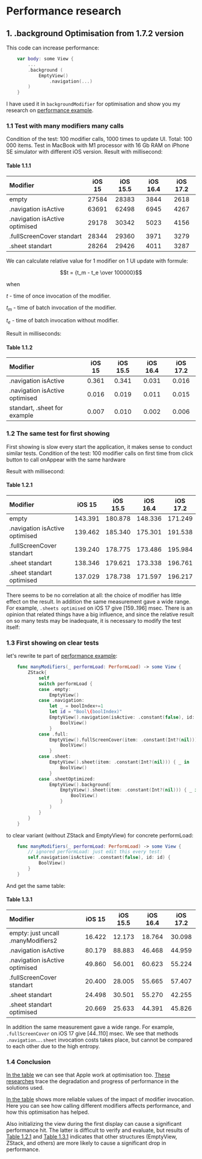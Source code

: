 #  Performance research

## 1. .background Optimisation from 1.7.2 version

This code can increase performance:
```swift
    var body: some View {
        ...
        .background (
            EmptyView()
                .navigation(...)
        )
    }
```
I have used it in `backgroundModifier` for optimisation and show you my research on [performance example](Example/NavigationExample/NavigationExample/Standard/PerformView.swift).

### 1.1 Test with many modifiers many calls

Condition of the test:
100 modifier calls, 1000 times to update UI. Total: 100 000 items.
Test in MacBook with M1 processor with 16 Gb RAM on iPhone SE simulator with different iOS version.
Result with millisecond:

#### Table 1.1.1
| Modifier                           | iOS 15    | iOS 15.5  | iOS 16.4  | iOS 17.2  |
| :--------------------------------- | :-------: | :-------: | :-------: | :-------: |
| empty                              | 27584     | 28383     | 3844      | 2618      |
| .navigation isActive               | 63691     | 62498     | 6945      | 4267      |
| .navigation isActive optimised     | 29178     | 30342     | 5023      | 4156      |
| .fullScreenCover standart          | 28344     | 29360     | 3971      | 3279      |
| .sheet standart                    | 28264     | 29426     | 4011      | 3287      |

We can calculate relative value for 1 modifier on 1 UI update with formule:

```math
t = {t_m - t_e \over 100000}
```
when

$t$ - time of once invocation of the modifier.

$t_m$ - time of batch invocation of the modifier.

$t_e$ - time of batch invocation without modifier.


Result in milliseconds:

#### Table 1.1.2
| Modifier                           | iOS 15    | iOS 15.5  | iOS 16.4  | iOS 17.2  |
| :--------------------------------- | :-------: | :-------: | :-------: | :-------: |
| .navigation isActive               | 0.361     | 0.341     | 0.031     | 0.016     |
| .navigation isActive optimised     | 0.016     | 0.019     | 0.011     | 0.015     |
| standart, .sheet for example       | 0.007     | 0.010     | 0.002     | 0.006     |

### 1.2 The same test for first showing

First showing is slow every start the application, it makes sense to conduct similar tests.
Condition of the test:
100 modifier calls on first time from click button to call onAppear with the same hardware

Result with millisecond:

#### Table 1.2.1
| Modifier                           | iOS 15    | iOS 15.5  | iOS 16.4  | iOS 17.2  |
| :--------------------------------- | :-------: | :-------: | :-------: | :-------: |
| empty                              | 143.391   | 180.878   | 148.336   | 171.249   |
| .navigation isActive optimised     | 139.462   | 185.340   | 175.301   | 191.538   |
| .fullScreenCover standart          | 139.240   | 178.775   | 173.486   | 195.984   |
| .sheet standart                    | 138.346   | 179.621   | 173.338   | 196.761   |
| .sheet standart optimised          | 137.029   | 178.738   | 171.597   | 196.217   |

There seems to be no correlation at all: the choice of modifier has little effect on the result.
In addition the same measurement gave a wide range. For example, `.sheets optimised` on iOS 17 give [159..196] msec.
There is an opinion that related things have a big influence, and since the relative result on so many tests may be inadequate, it is necessary to modify the test itself:

### 1.3 First showing on clear tests

let's rewrite te part of [performance example](Example/NavigationExample/NavigationExample/Standard/PerformView.swift):

```swift
    func manyModifiers(_ performLoad: PerformLoad) -> some View {
        ZStack{
            self
            switch performLoad {
            case .empty:
                EmptyView()
            case .navigation:
                let _ = boolIndex+=1
                let id = "Bool\(boolIndex)"
                EmptyView().navigation(isActive: .constant(false), id: id) {
                    BoolView()
                }
            case .full:
                EmptyView().fullScreenCover(item: .constant(Int?(nil))) { _ in
                    BoolView()
                }
            case .sheet:
                EmptyView().sheet(item: .constant(Int?(nil))) { _ in
                    BoolView()
                }
            case .sheetOptimized:
                EmptyView().background(
                    EmptyView().sheet(item: .constant(Int?(nil))) { _ in
                        BoolView()
                    }
                )
            }
        }
    }
```

to clear variant (without ZStack and EmptyView) for concrete performLoad:

```swift
    func manyModifiers(_ performLoad: PerformLoad) -> some View {
        // ignored performLoad: just edit this every test:
        self.navigation(isActive: .constant(false), id: id) {
            BoolView()
        }
    }
```

And get the same table:

#### Table 1.3.1
| Modifier                           | iOS 15    | iOS 15.5  | iOS 16.4  | iOS 17.2  |
| :--------------------------------- | :-------: | :-------: | :-------: | :-------: |
| empty: just uncall .manyModifiers2 | 16.422    | 12.173    | 18.764    | 30.098    |
| .navigation isActive               | 80.179    | 88.883    | 46.468    | 44.959    |
| .navigation isActive optimised     | 49.860    | 56.001    | 60.623    | 55.224    |
| .fullScreenCover standart          | 20.400    | 28.005    | 55.665    | 57.407    |
| .sheet standart                    | 24.498    | 30.501    | 55.270    | 42.255    |
| .sheet standart optimised          | 20.669    | 25.633    | 44.391    | 45.826    |

In addition the same measurement gave a wide range. For example, `.fullScreenCover` on iOS 17 give [44..110] msec.
We see that methods `.navigation`...`.sheet` invocation costs takes place, but cannot be compared to each other due to the high entropy.

### 1.4 Conclusion

[In the table](#table-111) we can see that Apple work at optimisation too. [These researches](#11-test-with-many-modifiers-many-calls) trace the degradation and progress of performance in the solutions used.

[In the table](#table-112) shows more reliable values of the impact of modifier invocation. Here you can see how calling different modifiers affects performance, and how this optimisation has helped.

Also initializing the view during the first display can cause a significant performance hit. The latter is difficult to verify and evaluate, but results of [Table 1.2.1](#table-121) and [Table 1.3.1](#table-131) indicates that other structures (EmptyView, ZStack, and others) are more likely to cause a significant drop in performance.


